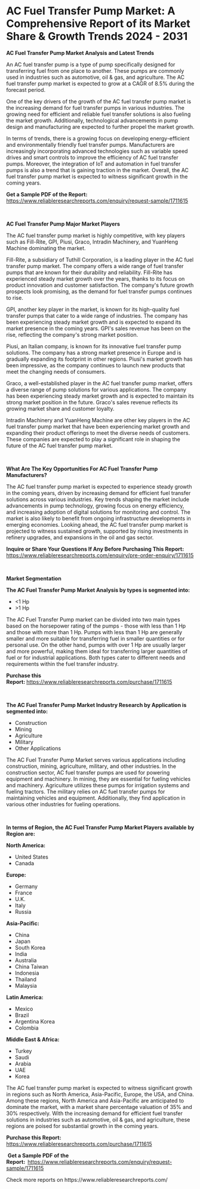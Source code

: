 <p><h1>AC Fuel Transfer Pump Market: A Comprehensive Report of its Market Share & Growth Trends 2024 - 2031</h1></p><p><strong>AC Fuel Transfer Pump Market Analysis and Latest Trends</strong></p>
<p><p>An AC fuel transfer pump is a type of pump specifically designed for transferring fuel from one place to another. These pumps are commonly used in industries such as automotive, oil & gas, and agriculture. The AC fuel transfer pump market is expected to grow at a CAGR of 8.5% during the forecast period.</p><p>One of the key drivers of the growth of the AC fuel transfer pump market is the increasing demand for fuel transfer pumps in various industries. The growing need for efficient and reliable fuel transfer solutions is also fueling the market growth. Additionally, technological advancements in pump design and manufacturing are expected to further propel the market growth.</p><p>In terms of trends, there is a growing focus on developing energy-efficient and environmentally friendly fuel transfer pumps. Manufacturers are increasingly incorporating advanced technologies such as variable speed drives and smart controls to improve the efficiency of AC fuel transfer pumps. Moreover, the integration of IoT and automation in fuel transfer pumps is also a trend that is gaining traction in the market. Overall, the AC fuel transfer pump market is expected to witness significant growth in the coming years.</p></p>
<p><strong>Get a Sample PDF of the Report:&nbsp;</strong> <a href="https://www.reliableresearchreports.com/enquiry/request-sample/1711615">https://www.reliableresearchreports.com/enquiry/request-sample/1711615</a></p>
<p>&nbsp;</p>
<p><strong>AC Fuel Transfer Pump Major Market Players</strong></p>
<p><p>The AC fuel transfer pump market is highly competitive, with key players such as Fill-Rite, GPI, Piusi, Graco, Intradin Machinery, and YuanHeng Machine dominating the market. </p><p>Fill-Rite, a subsidiary of Tuthill Corporation, is a leading player in the AC fuel transfer pump market. The company offers a wide range of fuel transfer pumps that are known for their durability and reliability. Fill-Rite has experienced steady market growth over the years, thanks to its focus on product innovation and customer satisfaction. The company's future growth prospects look promising, as the demand for fuel transfer pumps continues to rise.</p><p>GPI, another key player in the market, is known for its high-quality fuel transfer pumps that cater to a wide range of industries. The company has been experiencing steady market growth and is expected to expand its market presence in the coming years. GPI's sales revenue has been on the rise, reflecting the company's strong market position.</p><p>Piusi, an Italian company, is known for its innovative fuel transfer pump solutions. The company has a strong market presence in Europe and is gradually expanding its footprint in other regions. Piusi's market growth has been impressive, as the company continues to launch new products that meet the changing needs of consumers.</p><p>Graco, a well-established player in the AC fuel transfer pump market, offers a diverse range of pump solutions for various applications. The company has been experiencing steady market growth and is expected to maintain its strong market position in the future. Graco's sales revenue reflects its growing market share and customer loyalty.</p><p>Intradin Machinery and YuanHeng Machine are other key players in the AC fuel transfer pump market that have been experiencing market growth and expanding their product offerings to meet the diverse needs of customers. These companies are expected to play a significant role in shaping the future of the AC fuel transfer pump market.</p></p>
<p>&nbsp;</p>
<p><strong>What Are The Key Opportunities For AC Fuel Transfer Pump Manufacturers?</strong></p>
<p><p>The AC fuel transfer pump market is expected to experience steady growth in the coming years, driven by increasing demand for efficient fuel transfer solutions across various industries. Key trends shaping the market include advancements in pump technology, growing focus on energy efficiency, and increasing adoption of digital solutions for monitoring and control. The market is also likely to benefit from ongoing infrastructure developments in emerging economies. Looking ahead, the AC fuel transfer pump market is projected to witness sustained growth, supported by rising investments in refinery upgrades, and expansions in the oil and gas sector.</p></p>
<p><strong>Inquire or Share Your Questions If Any Before Purchasing This Report:</strong> <a href="https://www.reliableresearchreports.com/enquiry/pre-order-enquiry/1711615">https://www.reliableresearchreports.com/enquiry/pre-order-enquiry/1711615</a></p>
<p>&nbsp;</p>
<p><strong>Market Segmentation</strong></p>
<p><strong>The AC Fuel Transfer Pump Market Analysis by types is segmented into:</strong></p>
<p><ul><li><1 Hp</li><li>>1 Hp</li></ul></p>
<p><p>The AC Fuel Transfer Pump market can be divided into two main types based on the horsepower rating of the pumps - those with less than 1 Hp and those with more than 1 Hp. Pumps with less than 1 Hp are generally smaller and more suitable for transferring fuel in smaller quantities or for personal use. On the other hand, pumps with over 1 Hp are usually larger and more powerful, making them ideal for transferring larger quantities of fuel or for industrial applications. Both types cater to different needs and requirements within the fuel transfer industry.</p></p>
<p><strong>Purchase this Report:&nbsp;</strong><a href="https://www.reliableresearchreports.com/purchase/1711615">https://www.reliableresearchreports.com/purchase/1711615</a></p>
<p>&nbsp;</p>
<p><strong>The AC Fuel Transfer Pump Market Industry Research by Application is segmented into:</strong></p>
<p><ul><li>Construction</li><li>Mining</li><li>Agriculture</li><li>Military</li><li>Other Applications</li></ul></p>
<p><p>The AC Fuel Transfer Pump Market serves various applications including construction, mining, agriculture, military, and other industries. In the construction sector, AC fuel transfer pumps are used for powering equipment and machinery. In mining, they are essential for fueling vehicles and machinery. Agriculture utilizes these pumps for irrigation systems and fueling tractors. The military relies on AC fuel transfer pumps for maintaining vehicles and equipment. Additionally, they find application in various other industries for fueling operations.</p></p>
<p>&nbsp;</p>
<p><strong>In terms of Region, the AC Fuel Transfer Pump Market Players available by Region are:</strong></p>
<p>
    <p> <strong> North America: </strong>
        <ul>
            <li>United States</li>
            <li>Canada</li>
        </ul>
        </p> 
    <p> <strong> Europe: </strong>
        <ul>
            <li>Germany</li>
            <li>France</li>
            <li>U.K.</li>
            <li>Italy</li>
            <li>Russia</li>
        </ul>
        </p> 
    <p> <strong> Asia-Pacific: </strong>
        <ul>
            <li>China</li>
            <li>Japan</li>
            <li>South Korea</li>
            <li>India</li>
            <li>Australia</li>
            <li>China Taiwan</li>
            <li>Indonesia</li>
            <li>Thailand</li>
            <li>Malaysia</li>
        </ul>
        </p> 
    <p> <strong> Latin America: </strong>
        <ul>
            <li>Mexico</li>
            <li>Brazil</li>
            <li>Argentina Korea</li>
            <li>Colombia</li>
        </ul>
        </p> 
    <p> <strong> Middle East & Africa: </strong>
        <ul>
            <li>Turkey</li>
            <li>Saudi</li>
            <li>Arabia</li>
            <li>UAE</li>
            <li>Korea</li>
        </ul>
    </p>
    </p>
<p><p>The AC fuel transfer pump market is expected to witness significant growth in regions such as North America, Asia-Pacific, Europe, the USA, and China. Among these regions, North America and Asia-Pacific are anticipated to dominate the market, with a market share percentage valuation of 35% and 30% respectively. With the increasing demand for efficient fuel transfer solutions in industries such as automotive, oil & gas, and agriculture, these regions are poised for substantial growth in the coming years.</p></p>
<p><strong>Purchase this Report: </strong><a href="https://www.reliableresearchreports.com/purchase/1711615">https://www.reliableresearchreports.com/purchase/1711615</a></p>
<p>&nbsp;<strong>Get a Sample PDF of the Report:&nbsp;&nbsp;</strong><a href="https://www.reliableresearchreports.com/enquiry/request-sample/1711615">https://www.reliableresearchreports.com/enquiry/request-sample/1711615</a></p>
<p><strong></strong></p>
<p>Check more reports on https://www.reliableresearchreports.com/</p>